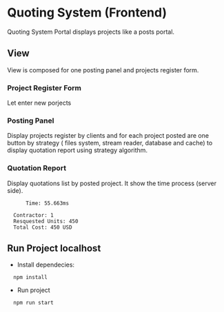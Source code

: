 # Quoting System (Frontend)

Quoting System Portal displays projects like a posts portal. 

## View
View is composed for one posting panel and projects register form.

### Project Register Form
Let enter new porjects

### Posting Panel
Display projects register by clients and for each project posted are one button by strategy ( files system, stream reader, database and cache) to display quotation report using strategy algorithm. 

### Quotation Report
Display quotations list by posted project. It show the time process (server side).

```
      Time: 55.663ms
      
  Contractor: 1
  Resquested Units: 450
  Total Cost: 450 USD
```

## Run Project localhost

- Install dependecies:
```
  npm install
```
- Run project
```
  npm run start
```
